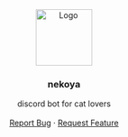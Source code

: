 <div align="center">
    <img src="https://i.imgur.com/qmPQWGj.png" alt="Logo" width="100" height="100">

<h3 align="center">nekoya</h3>

  <p align="center">
    discord bot for cat lovers
    <br />
    <br />
    <a href="https://github.com/riceandbeas/nekoya/issues/new?labels=bug&template=bug_report.md">Report Bug</a>
    ·
    <a href="https://github.com/riceandbeas/nekoya/issues/new?labels=enhancement&template=feature_request.md">Request Feature</a>
  </p>
</div>
